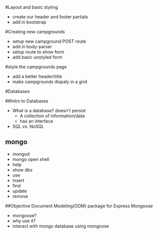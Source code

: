 #Layout and basic styling
* create our header and footer partials
* add in bootstrap

#Creating new campgrounds
* setup new campground POST route
* add in body-parser
* setup route to show form
* add basic unstyled form

#style the campgrounds page
* add a better header/title
* make campgrounds dispaly in a grid

#Databases

##Intro to Databases
* What is a database? doesn't persist
    * A collection of information/data 
    * has an interface
* SQL vs. NoSQL

## mongo
* mongod
* mongo open shell
* help
* show dbs
* use
* insert
* find
* update
* remove

##Objective Document Modeling(ODM) package for Express Mongoose
* mongoose?
* why use it?
* interact with mongo database using mongoose 